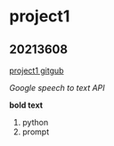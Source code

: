 # project1
## 20213608

[project1 gitgub](https://github.com/ynl01/project1#readme)

_Google speech to text API_


**bold text**

1. python
1. prompt
   
